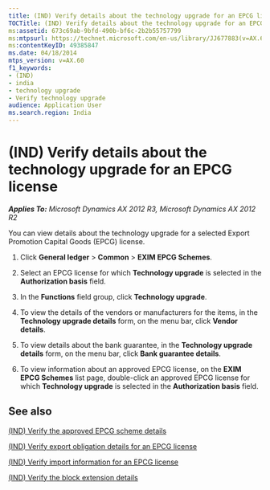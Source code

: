 ```yaml
---
title: (IND) Verify details about the technology upgrade for an EPCG license
TOCTitle: (IND) Verify details about the technology upgrade for an EPCG license
ms:assetid: 673c69ab-9bfd-490b-bf6c-2b2b55757799
ms:mtpsurl: https://technet.microsoft.com/en-us/library/JJ677883(v=AX.60)
ms:contentKeyID: 49385847
ms.date: 04/18/2014
mtps_version: v=AX.60
f1_keywords:
- (IND)
- india
- technology upgrade
- Verify technology upgrade
audience: Application User
ms.search.region: India
---
```


# (IND) Verify details about the technology upgrade for an EPCG license 


_**Applies To:** Microsoft Dynamics AX 2012 R3, Microsoft Dynamics AX 2012 R2_

You can view details about the technology upgrade for a selected Export Promotion Capital Goods (EPCG) license.

1.  Click **General ledger** \> **Common** \> **EXIM EPCG Schemes**.

2.  Select an EPCG license for which **Technology upgrade** is selected in the **Authorization basis** field.

3.  In the **Functions** field group, click **Technology upgrade**.

4.  To view the details of the vendors or manufacturers for the items, in the **Technology upgrade details** form, on the menu bar, click **Vendor details**.

5.  To view details about the bank guarantee, in the **Technology upgrade details** form, on the menu bar, click **Bank guarantee details**.

6.  To view information about an approved EPCG license, on the **EXIM EPCG Schemes** list page, double-click an approved EPCG license for which **Technology upgrade** is selected in the **Authorization basis** field.

## See also

[(IND) Verify the approved EPCG scheme details](ind-verify-the-approved-epcg-scheme-details.md)

[(IND) Verify export obligation details for an EPCG license](ind-verify-export-obligation-details-for-an-epcg-license.md)

[(IND) Verify import information for an EPCG license](ind-verify-import-information-for-an-epcg-license.md)

[(IND) Verify the block extension details](ind-verify-the-block-extension-details.md)

  


